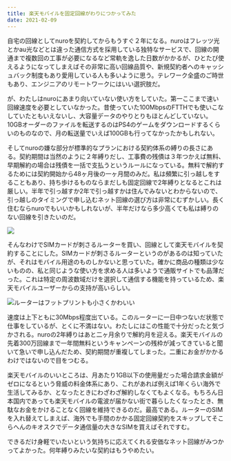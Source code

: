 ```yaml
---
title: 楽天モバイルを固定回線がわりにつかってみた
date: 2021-02-09
---
```


自宅の回線としてnuroを契約してからもうすぐ２年になる。nuroはフレッツ光とかau光などとは違った通信方式を採用している独特なサービスで、回線の開通まで複数回の工事が必要になるなど常軌を逸した日数がかかるが、ひとたび使えるようになってしまえばその非常に高い回線品質や、新規契約者へのキャッシュバック制度もあり愛用している人も多いように思う。テレワーク全盛のご時世もあり、エンジニアのリモートワークにはいい選択肢だ。

が、わたしはnuroにあまり向いていない使い方をしていた。第一ここまで速い回線速度を必要としていなかった。昔使っていた100MbpsのFTTHでも使いこなしていたともいえないし、大容量データのやりとりもほとんどしていない。10GBオーダーのファイルを転送するのはPS4のゲームをダウンロードするくらいのものなので、月の転送量でいえば100GBも行ってなかったかもしれない。

そしてnuroの嫌な部分が標準的なプランにおける契約体系の縛りの長さにある。契約期間は当然のように２年縛りだし、工事費の残債は３年つかえば無料、早期解約の場合は残債を一括で支払うというルールになっている。無料で解約するためには契約開始から48ヶ月後の一ヶ月間のみだ。私は頻繁に引っ越しをすることもあり、持ち歩けるものならまだしも固定回線で2年縛りとなるとこれは厳しい。半年で引っ越すか2年で引っ越すかは住んでみないとわからないので、引っ越しのタイミングで申し込むネット回線の選び方は非常にむずかしい。長く住むならnuroでもいいかもしれないが、半年だけなら多少高くても私は縛りのない回線を引きたいのだ。

![](https://photos.smugmug.com/photos/i-GMsb5fp/0/aa64573b/X3/i-GMsb5fp-X3.jpg)

そんなわけでSIMカードが刺さるルーターを買い、回線として楽天モバイルを契約することにした。SIMカードが刺さるルーターというのがあるのは知っていたが、それはモバイル用途のものしかないと思っていた。確かに商品の種類は少ないものの、私と同じような使い方を求める人は多いようで通販サイトでも品薄だった。これは特定の周波数域だけを選択して通信する機能を持っているため、楽天モバイルユーザーからの支持が高いらしい。

![ルーターはフットプリントも小さくかわいい](https://photos.smugmug.com/photos/i-SPGTn3k/0/93c51d69/X3/i-SPGTn3k-X3.jpg)

速度は上下ともに30Mbps程度出ている。このルーターに一日中つないだ状態で仕事をしているが、とくに不満はない。わたしにはこの性能で十分だったと気づかされる。nuroの2年縛りはあと二ヶ月余りで解約月を迎える。楽天モバイルの先着300万回線まで一年間無料というキャンペーンの残枠が減ってきていると聞いて急いで申し込んだため、契約期間が重複してしまった。二重にお金がかかるわけではないので目をつむる。

楽天モバイルのいいところは、月あたり1GB以下の使用量だった場合請求金額がゼロになるという脅威の料金体系にあり、これがあれば例えば1年くらい海外で生活してみるか、となったときにわざわざ解約しなくてもよくなる。もちろん日本国内であっても楽天モバイルの電波が届かない街で暮らしたくなったとき、無駄なお金をかけることなく回線を維持できるのだ。最高である。ルーターのSIMを入れ替えてしまえば、海外でも手間のかかる固定回線契約をスキップしてそこらへんのキオスクでデータ通信量の大きなSIMを買えばそれですむ。

できるだけ身軽でいたいという気持ちに応えてくれる安価なネット回線がみつかってよかった。何年縛りみたいな契約はもうやめたい。
